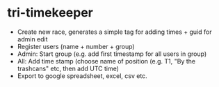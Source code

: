 # tri-timekeeper

- Create new race, generates a simple tag for adding times + guid for admin edit
- Register users (name + number + group)
- Admin: Start group (e.g. add first timestamp for all users in group)
- All: Add time stamp (choose name of position (e.g. T1, "By the trashcans" etc, then add UTC time)
- Export to google spreadsheet, excel, csv etc.
